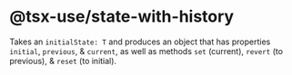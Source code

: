 # @tsx-use/state-with-history
Takes an `initialState: T` and produces an object that has properties `initial`, `previous`, &amp; `current`, as well as methods `set` (current), `revert` (to previous), &amp; `reset` (to initial).

